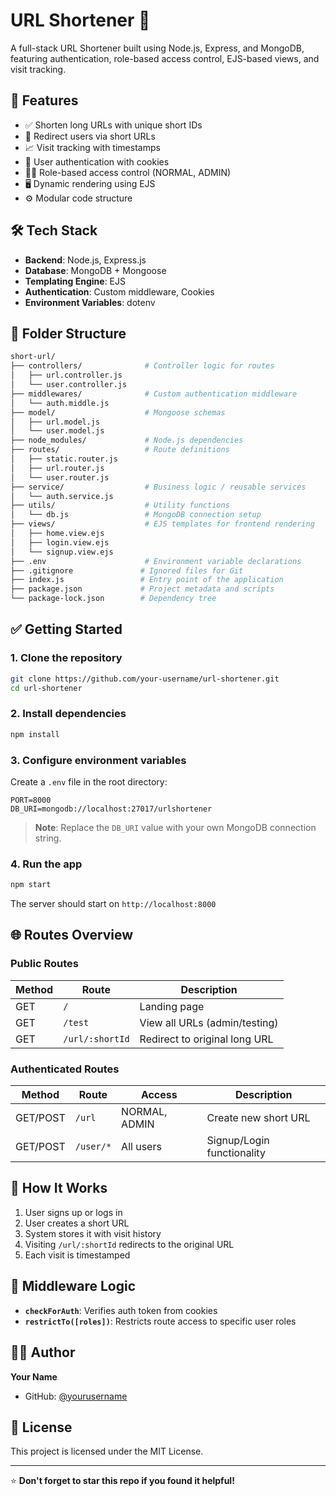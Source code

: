 # URL Shortener 🔗

A full-stack URL Shortener built using Node.js, Express, and MongoDB, featuring authentication, role-based access control, EJS-based views, and visit tracking.

## 🚀 Features

- ✅ Shorten long URLs with unique short IDs
- 🔁 Redirect users via short URLs
- 📈 Visit tracking with timestamps
- 🔐 User authentication with cookies
- 🧑‍💼 Role-based access control (NORMAL, ADMIN)
- 🖥️ Dynamic rendering using EJS
- ⚙️ Modular code structure

## 🛠️ Tech Stack

- **Backend**: Node.js, Express.js
- **Database**: MongoDB + Mongoose
- **Templating Engine**: EJS
- **Authentication**: Custom middleware, Cookies
- **Environment Variables**: dotenv

## 📂 Folder Structure

```bash
short-url/
├── controllers/              # Controller logic for routes
│   ├── url.controller.js
│   └── user.controller.js
├── middlewares/              # Custom authentication middleware
│   └── auth.middle.js
├── model/                    # Mongoose schemas
│   ├── url.model.js
│   └── user.model.js
├── node_modules/             # Node.js dependencies
├── routes/                   # Route definitions
│   ├── static.router.js
│   ├── url.router.js
│   └── user.router.js
├── service/                  # Business logic / reusable services
│   └── auth.service.js
├── utils/                    # Utility functions
│   └── db.js                 # MongoDB connection setup
├── views/                    # EJS templates for frontend rendering
│   ├── home.view.ejs
│   ├── login.view.ejs
│   └── signup.view.ejs
├── .env                      # Environment variable declarations
├── .gitignore               # Ignored files for Git
├── index.js                 # Entry point of the application
├── package.json             # Project metadata and scripts
└── package-lock.json        # Dependency tree
```

## ✅ Getting Started

### 1. Clone the repository

```bash
git clone https://github.com/your-username/url-shortener.git
cd url-shortener
```

### 2. Install dependencies

```bash
npm install
```

### 3. Configure environment variables

Create a `.env` file in the root directory:

```env
PORT=8000
DB_URI=mongodb://localhost:27017/urlshortener
```

> **Note**: Replace the `DB_URI` value with your own MongoDB connection string.

### 4. Run the app

```bash
npm start
```

The server should start on `http://localhost:8000`

## 🌐 Routes Overview

### Public Routes

| Method | Route           | Description                    |
|--------|-----------------|--------------------------------|
| GET    | `/`             | Landing page                   |
| GET    | `/test`         | View all URLs (admin/testing)  |
| GET    | `/url/:shortId` | Redirect to original long URL  |

### Authenticated Routes

| Method   | Route        | Access       | Description                    |
|----------|--------------|--------------|--------------------------------|
| GET/POST | `/url`       | NORMAL, ADMIN| Create new short URL           |
| GET/POST | `/user/*`    | All users    | Signup/Login functionality     |

## 📌 How It Works

1. User signs up or logs in
2. User creates a short URL
3. System stores it with visit history
4. Visiting `/url/:shortId` redirects to the original URL
5. Each visit is timestamped

## 🔐 Middleware Logic

- **`checkForAuth`**: Verifies auth token from cookies
- **`restrictTo([roles])`**: Restricts route access to specific user roles

## 🧑‍💻 Author

**Your Name**
- GitHub: [@yourusername](https://github.com/yourusername)

## 📄 License

This project is licensed under the MIT License.

---

⭐ **Don't forget to star this repo if you found it helpful!**